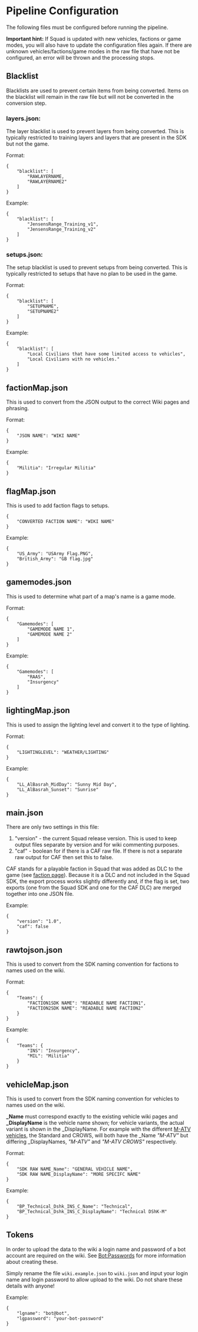 # Pipeline Configuration
The following files must be configured before running the pipeline.

**Important hint:** If Squad is updated with new vehicles, factions or game modes, you will also have to update the configuration files again. If there are unknown vehicles/factions/game modes in the raw file that have not be configured, an error will be thrown and the processing stops.



## Blacklist

Blacklists are used to prevent certain items from being converted. Items on the blacklist will remain in the raw file but will not be converted in the conversion step.

### layers.json:

The layer blacklist is used to prevent layers from being converted. This is typically restricted to training layers and layers that are present in the SDK but not the game.

Format:
```
{
    "blacklist": [
        "RAWLAYERNAME,
		"RAWLAYERNAME2"
    ]
}
```

Example:
```
{
    "blacklist": [
        "JensensRange_Training_v1",
        "JensensRange_Training_v2"
    ]
}
```

### setups.json:

The setup blacklist is used to prevent setups from being converted. This is typically restricted to setups that have no plan to be used in the game.

Format:
```
{
    "blacklist": [
        "SETUPNAME",
        "SETUPNAME2"
    ]
}
```

Example:
```
{
    "blacklist": [
        "Local Civilians that have some limited access to vehicles",
        "Local Civilians with no vehicles."
    ]
}
```




## factionMap.json
This is used to convert from the JSON output to the correct Wiki pages and phrasing.

Format:
```
{
 	"JSON NAME": "WIKI NAME"
}
```

Example:
```
{
 	"Militia": "Irregular Militia"
}
```




## flagMap.json
This is used to add faction flags to setups.

```
{
	"CONVERTED FACTION NAME": "WIKI NAME"
}
```

Example:
```
{
    "US_Army": "USArmy Flag.PNG",
    "British_Army": "GB flag.jpg"
}
```





## gamemodes.json
This is used to determine what part of a map's name is a game mode.

Format:
```
{
 	"Gamemodes": [
      	"GAMEMODE NAME 1",
      	"GAMEMODE NAME 2"
 	]
}
```

Example:
```
{
 	"Gamemodes": [
      	"RAAS",
      	"Insurgency"
 	]
}
```



## lightingMap.json
This is used to assign the lighting level and convert it to the type of lighting.

Format:
```
{
	"LIGHTINGLEVEL": "WEATHER/LIGHTING"
}
```

Example:
```
{
	"LL_AlBasrah_MidDay": "Sunny Mid Day",
    "LL_AlBasrah_Sunset": "Sunrise"
}
```





## main.json
There are only two settings in this file:

1) "version" - the current Squad release version. This is used to keep output files separate by version and for wiki commenting purposes.
2) "caf" - boolean for if there is a CAF raw file. If there is not a separate raw output for CAF then set this to false.

CAF stands for a playable faction in Squad that was added as DLC to the game (see [faction page](https://squad.gamepedia.com/Canadian_Army)). Because it is a DLC and not included in the Squad SDK, the export process works slightly differently and, if the flag is set, two exports (one from the Squad SDK and one for the CAF DLC) are merged together into one JSON file.

Example:
```
{
 	"version": "1.0",
 	"caf": false
}
```







## rawtojson.json
This is used to convert from the SDK naming convention for factions to names used on the wiki.

Format:
```
{
 	"Teams": {
      	"FACTION1SDK NAME": "READABLE NAME FACTION1",
      	"FACTION2SDK NAME": "READABLE NAME FACTION2"
 	}
}
```

Example:
```
{
 	"Teams": {
      	"INS": "Insurgency",
      	"MIL": "Militia"
 	}
}
```







## vehicleMap.json
This is used to convert from the SDK naming convention for vehicles to names used on the wiki.

**_Name** must correspond exactly to the existing vehicle wiki pages and **_DisplayName** is the vehicle name shown; for vehicle variants, the actual variant is shown in the _DisplayName. For example with the different [M-ATV vehicles](https://squad.gamepedia.com/M-ATV), the Standard and CROWS, will both have the _Name *"M-ATV"* but differing _DisplayNames, *"M-ATV"* and *"M-ATV CROWS"* respectively.

Format:
```
{
 	"SDK RAW NAME_Name": "GENERAL VEHICLE NAME",
 	"SDK RAW NAME_DisplayName": "MORE SPECIFC NAME"
}
```

Example:
```
{
 	"BP_Technical_Dshk_INS_C_Name": "Technical",
 	"BP_Technical_Dshk_INS_C_DisplayName": "Technical DShK-M"
}
```







## Tokens
In order to upload the data to the wiki a login name and password of a bot account are required on the wiki. See [Bot:Passwords](https://www.mediawiki.org/wiki/Manual:Bot_passwords) for more information about creating these.

Simply rename the file `wiki.example.json` to `wiki.json` and input your login name and login password to allow upload to the wiki. Do not share these details with anyone!

Example:
```
{
 	"lgname": "bot@bot",
 	"lgpassword": "your-bot-password"
}
```


